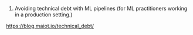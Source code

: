1. Avoiding technical debt with ML pipelines (for ML practitioners working in a production setting.)

https://blog.maiot.io/technical_debt/